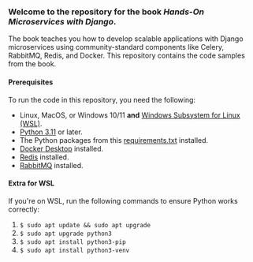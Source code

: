 ### Welcome to the repository for the book *Hands-On Microservices with Django*.
The book teaches you how to develop scalable applications with Django microservices using community-standard components like Celery, RabbitMQ, Redis, and Docker. This repository contains the code samples from the book.

#### Prerequisites
To run the code in this repository, you need the following:
- Linux, MacOS, or Windows 10/11 **and** [Windows Subsystem for Linux (WSL)](https://learn.microsoft.com/en-us/windows/wsl/install).
- [Python 3.11](https://www.python.org/downloads/) or later.
- The Python packages from this [requirements.txt](https://github.com/PacktPublishing/Hands-on-Microservices-with-Django/blob/main/ch8/subscription_celery/requirements.txt) installed.
- [Docker Desktop](https://www.docker.com/products/docker-desktop/) installed.
- [Redis](https://redis.io/docs/install/install-stack/docker/) installed.
- [RabbitMQ](https://www.rabbitmq.com/docs/download) installed.

#### Extra for WSL
If you're on WSL, run the following commands to ensure Python works correctly:  
1. `$ sudo apt update && sudo apt upgrade`  
1. `$ sudo apt upgrade python3`  
1. `$ sudo apt install python3-pip`  
1. `$ sudo apt install python3-venv`  
